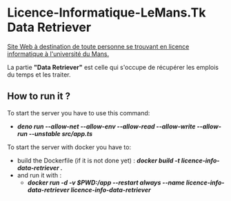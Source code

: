 # Licence-Informatique-LeMans.Tk Data Retriever
[Site Web à destination de toute personne se trouvant en licence informatique à l'université du Mans.](https://github.com/Aytixel/licence-informatique-lemans)

La partie **"Data Retriever"** est celle qui s'occupe de récupérer les emplois du temps et les traiter.

## How to run it ?
To start the server you have to use this command:
 - ***deno run --allow-net --allow-env --allow-read --allow-write --allow-run --unstable src/app.ts***

To start the server with docker you have to:
 - build the Dockerfile (if it is not done yet) : ***docker build -t licence-info-data-retriever .***
 - and run it with : 
    - ***docker run -d -v $PWD:/app --restart always --name licence-info-data-retriever licence-info-data-retriever***
